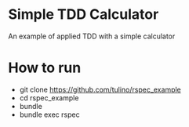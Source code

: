 # Simple TDD Calculator
An example of applied TDD with a simple calculator

# How to run
* git clone https://github.com/tulino/rspec_example
* cd rspec_example
* bundle
* bundle exec rspec


